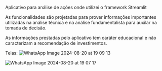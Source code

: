 Aplicativo para análise de ações onde utilizei o framework Streamlit

As funcionalidades são projetadas para prover informações importantes utilizadas na análise técnica e na análise fundamentalista para auxilar na tomada de decisão.

As informações prestadas pelo aplicativo tem caráter educacional e não caracterizam a recomendação de investimentos.

Telas:
![WhatsApp Image 2024-08-20 at 19 09 13](https://github.com/user-attachments/assets/e0381a05-c453-4fdf-ab52-46841b5ebe38)

![WhatsApp Image 2024-08-20 at 19 07 17](https://github.com/user-attachments/assets/d4fb9fd1-9633-40bf-8b05-c9ee616223e4)
